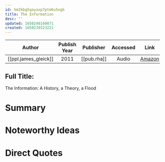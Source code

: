 ```yaml
---
id: hm2kbg5qayaxp7ptm6u5ogb
title: The Information
desc: ''
updated: 1650240160071
created: 1650239323221
---
```



| Author | Publish Year | Publisher | Accessed | Link |
| :-------: | :------------:|:------------:|:------:| :---: |
| [[ppl.james_gleick]] | 2011 | [[pub.rha]] | Audio | [Amazon](https://www.amazon.com/The-Information-James-Gleick-audiobook-dp-B004Q3NKK4/dp/B004Q3NKK4/ref=mt_other?_encoding=UTF8&me=&qid=1650239337)

## Full Title: 
The Information: A History, a Theory, a Flood

# Summary

# Noteworthy Ideas

# Direct Quotes
